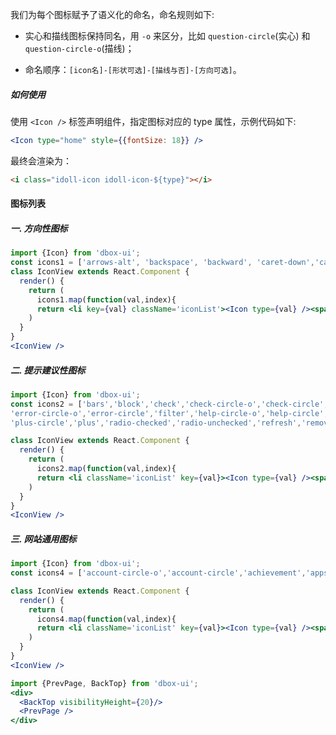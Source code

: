
我们为每个图标赋予了语义化的命名，命名规则如下:

- 实心和描线图标保持同名，用 `-o` 来区分，比如 `question-circle`(实心) 和 `question-circle-o`(描线)；

- 命名顺序：`[icon名]-[形状可选]-[描线与否]-[方向可选]`。

##### **如何使用**

使用 `<Icon />` 标签声明组件，指定图标对应的 type 属性，示例代码如下:

```jsx
<Icon type="home" style={{fontSize: 18}} />
```

最终会渲染为：

```html
<i class="idoll-icon idoll-icon-${type}"></i>
```


#### **图标列表**


##### **一. 方向性图标**

```jsx
import {Icon} from 'dbox-ui';
const icons1 = ['arrows-alt', 'backspace', 'backward', 'caret-down','caret-left', 'caret-right', 'caret-up', 'down', 'forward', 'fullscreen-exit','fullscreen', 'left','left-circle-o', 'menu-fold', 'menu-unfold','redo', 'reply-all','reply','right','right-circle-o','shrink','swap-horiz','swap-vert','undo','up','zoom-out'];
class IconView extends React.Component {
  render() {
    return (
      icons1.map(function(val,index){
      return <li key={val} className='iconList'><Icon type={val} /><span>{val}</span></li>})
    )
  }
}
<IconView />
```

##### **二. 提示建议性图标**

```jsx
import {Icon} from 'dbox-ui';
const icons2 = ['bars','block','check','check-circle-o','check-circle','checkbox-blank-o', 'checkbox-checked','checkbox-indeterminate','close-circle','close-circle-o','close','delete','done',
'error-circle-o','error-circle','filter','help-circle-o','help-circle','history', 'info-circle-o','info-circle', 'list','loading','menu','more','plus_box','plus-circle-o',
'plus-circle','plus','radio-checked','radio-unchecked','refresh','remove-circle-o','remove-circle','remove','search','warning-o','warning'];

class IconView extends React.Component {
  render() {
    return (
      icons2.map(function(val,index){
      return <li className='iconList' key={val}><Icon type={val} /><span>{val}</span></li>})
    )
  }
}
<IconView />
```

##### **三. 网站通用图标**

```jsx
import {Icon} from 'dbox-ui';
const icons4 = ['account-circle-o','account-circle','achievement','appstore-o','assessment','bank-o','bank','book','calendar','chart','clear','clip','clock-o','cloud-download','cloud-upload','cloud','computer','copy','copyright','creditcard','dashboard','download','edit','email','equalizer','explore','eye_close','eye','file','flag','folder','home','hourglass','image','link-off','link','lock','logout','message','notifications','phone','platform','sad','setting','share','smile','star-half','star-o','star','tag','thumb-down','thumb-up','tool','trophy','unlock','upload','user-add','user-group','user','verified','voice','volume-down','volume-mute','volume-off','volume-up','wallet','widgets'];

class IconView extends React.Component {
  render() {
    return (
      icons4.map(function(val,index){
      return <li className='iconList' key={val}><Icon type={val} /><span>{val}</span></li>})
    )
  }
}
<IconView />
```

<style>
.iconList {
  list-style:none;
  float:left;
  width: 25%;
  font-size:18px;
  height: 100px;
  text-align:center;
  transition: all .2s;
}
.iconList:hover i {
  color: #13B886;
  transition: all .2s;
  font-size:32px
}
.iconList:hover span {
  font-size:14px;
  transition: all .2s;
}
.iconList i,.iconList span {
  display:block;
}
</style>

```jsx noeditor
import {PrevPage, BackTop} from 'dbox-ui';
<div>
  <BackTop visibilityHeight={20}/>
  <PrevPage />
</div>
```
